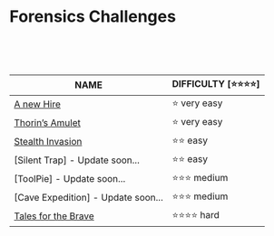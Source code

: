 # Forensics Challenges


<br>
<br>
<br>


|                        NAME                               | DIFFICULTY [⭐⭐⭐⭐] |
|-----------------------------------------------------------|-------------------------|
| [A new Hire](A%20new%20Hire/solution.md)                  | ⭐ very easy |
| [Thorin’s Amulet](Thorin%E2%80%99s%20Amulet/solution.md)  | ⭐ very easy |
| [Stealth Invasion](Stealth%20Invasion/solution.md)        | ⭐⭐ easy |
| [Silent Trap] - Update soon...                            | ⭐⭐ easy |
| [ToolPie] - Update soon...                                | ⭐⭐⭐ medium |
| [Cave Expedition] - Update soon...                        | ⭐⭐⭐ medium |
| [Tales for the Brave](Tales%20for%20the%20Brave/solution.md) | ⭐⭐⭐⭐ hard |
